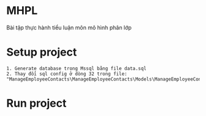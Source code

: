 # MHPL
Bài tập thực hành tiểu luận môn mô hình phân lớp
# Setup project
	1. Generate database trong Mssql bằng file data.sql
	2. Thay đổi sql config ở dòng 32 trong file: "ManageEmployeeContacts\ManageEmployeeContacts\Models\ManageEmployeeContactsContext.cs" 
# Run project